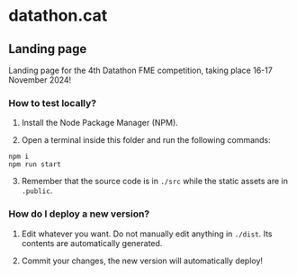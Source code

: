 # datathon.cat

## Landing page

Landing page for the 4th Datathon FME competition, taking place 16-17 November 2024!

### How to test locally?

1. Install the Node Package Manager (NPM).

2. Open a terminal inside this folder and run the following commands:
```
npm i
npm run start
```
3. Remember that the source code is in `./src` while the static assets are in `.public`.

### How do I deploy a new version?

1. Edit whatever you want. Do not manually edit anything in `./dist`. Its contents are automatically generated.

2. Commit your changes, the new version will automatically deploy!